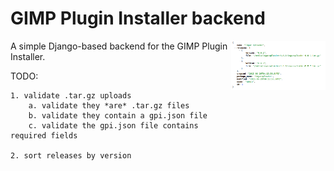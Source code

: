 GIMP Plugin Installer backend
=============================

<img align="right" width="30%" height="30%" src="/api.png?raw=true" />

A simple Django-based backend for the GIMP Plugin Installer.

TODO:

```
1. validate .tar.gz uploads
    a. validate they *are* .tar.gz files
    b. validate they contain a gpi.json file
    c. validate the gpi.json file contains required fields
    
2. sort releases by version
```
